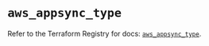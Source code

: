 # `aws_appsync_type`

Refer to the Terraform Registry for docs: [`aws_appsync_type`](https://registry.terraform.io/providers/hashicorp/aws/5.47.0/docs/resources/appsync_type).

